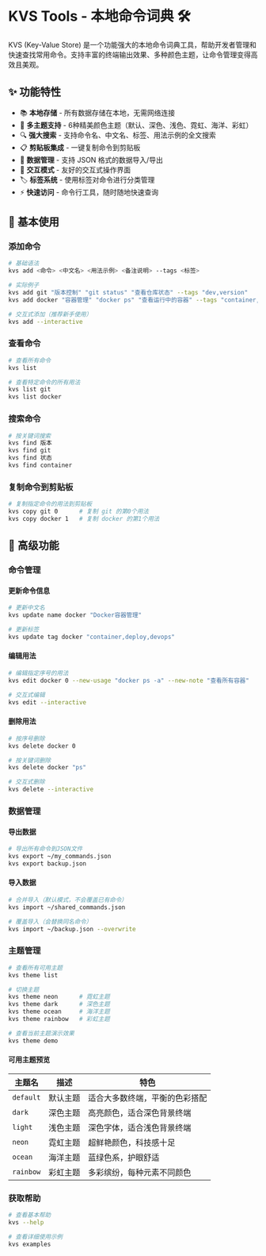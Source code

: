 # KVS Tools - 本地命令词典 🛠️

KVS (Key-Value Store) 是一个功能强大的本地命令词典工具，帮助开发者管理和快速查找常用命令。支持丰富的终端输出效果、多种颜色主题，让命令管理变得高效且美观。

## ✨ 功能特性

- 📚 **本地存储** - 所有数据存储在本地，无需网络连接
- 🎨 **多主题支持** - 6种精美颜色主题（默认、深色、浅色、霓虹、海洋、彩虹）
- 🔍 **强大搜索** - 支持命令名、中文名、标签、用法示例的全文搜索
- 📋 **剪贴板集成** - 一键复制命令到剪贴板
- 🔄 **数据管理** - 支持 JSON 格式的数据导入/导出
- 💬 **交互模式** - 友好的交互式操作界面
- 🏷️ **标签系统** - 使用标签对命令进行分类管理
- ⚡ **快速访问** - 命令行工具，随时随地快速查询

## 📖 基本使用

### 添加命令

```bash
# 基础语法
kvs add <命令> <中文名> <用法示例> <备注说明> --tags <标签>

# 实际例子
kvs add git "版本控制" "git status" "查看仓库状态" --tags "dev,version"
kvs add docker "容器管理" "docker ps" "查看运行中的容器" --tags "container,deploy"

# 交互式添加（推荐新手使用）
kvs add --interactive
````

### 查看命令

```bash
# 查看所有命令
kvs list

# 查看特定命令的所有用法
kvs list git
kvs list docker
```

### 搜索命令

```bash
# 按关键词搜索
kvs find 版本
kvs find git
kvs find 状态
kvs find container
```

### 复制命令到剪贴板

```bash
# 复制指定命令的用法到剪贴板
kvs copy git 0      # 复制 git 的第0个用法
kvs copy docker 1   # 复制 docker 的第1个用法
```

## 🎯 高级功能

### 命令管理

#### 更新命令信息

```bash
# 更新中文名
kvs update name docker "Docker容器管理"

# 更新标签
kvs update tag docker "container,deploy,devops"
```

#### 编辑用法

```bash
# 编辑指定序号的用法
kvs edit docker 0 --new-usage "docker ps -a" --new-note "查看所有容器"

# 交互式编辑
kvs edit --interactive
```

#### 删除用法

```bash
# 按序号删除
kvs delete docker 0

# 按关键词删除
kvs delete docker "ps"

# 交互式删除
kvs delete --interactive
```

### 数据管理

#### 导出数据

```bash
# 导出所有命令到JSON文件
kvs export ~/my_commands.json
kvs export backup.json
```

#### 导入数据

```bash
# 合并导入（默认模式，不会覆盖已有命令）
kvs import ~/shared_commands.json

# 覆盖导入（会替换同名命令）
kvs import ~/backup.json --overwrite
```

### 主题管理

```bash
# 查看所有可用主题
kvs theme list

# 切换主题
kvs theme neon      # 霓虹主题
kvs theme dark      # 深色主题
kvs theme ocean     # 海洋主题
kvs theme rainbow   # 彩虹主题

# 查看当前主题演示效果
kvs theme demo
```

#### 可用主题预览

| 主题名       | 描述   | 特色              |
| --------- | ---- | --------------- |
| `default` | 默认主题 | 适合大多数终端，平衡的色彩搭配 |
| `dark`    | 深色主题 | 高亮颜色，适合深色背景终端   |
| `light`   | 浅色主题 | 深色字体，适合浅色背景终端   |
| `neon`    | 霓虹主题 | 超鲜艳颜色，科技感十足     |
| `ocean`   | 海洋主题 | 蓝绿色系，护眼舒适       |
| `rainbow` | 彩虹主题 | 多彩缤纷，每种元素不同颜色   |

### 获取帮助

```bash
# 查看基本帮助
kvs --help

# 查看详细使用示例
kvs examples

